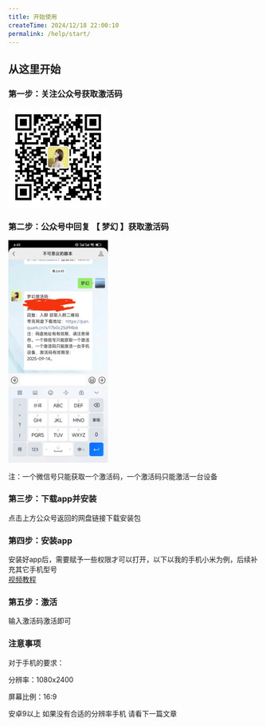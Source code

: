 ```yaml
---
title: 开始使用
createTime: 2024/12/18 22:00:10
permalink: /help/start/
---
```


## 从这里开始

### 第一步：关注公众号获取激活码
<img src="../../public/images/qrcode.jpg" width="200" height="200" />

### 第二步：公众号中回复 【 梦幻 】获取激活码
<img src="../../public/images/huiFu.jpg" width="200"  />
  
  注：一个微信号只能获取一个激活码，一个激活码只能激活一台设备

### 第三步：下载app并安装
点击上方公众号返回的网盘链接下载安装包

### 第四步：安装app
  安装好app后，需要赋予一些权限才可以打开，以下以我的手机小米为例，后续补充其它手机型号  
  [视频教程](https://mp.weixin.qq.com/s/0J17Xd1mhK8psx_yobjKAQ)
### 第五步：激活
  输入激活码激活即可

### 注意事项
  对于手机的要求：
  
  分辨率：1080x2400

  屏幕比例：16:9

  安卓9以上
如果没有合适的分辨率手机 请看下一篇文章